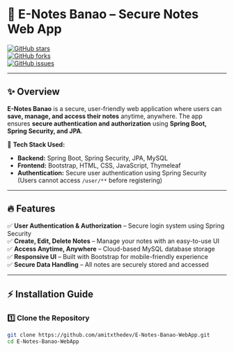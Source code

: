 # 📒 E-Notes Banao – Secure Notes Web App  
[![GitHub stars](https://img.shields.io/github/stars/amitxthedev/E-Notes-Banao?style=for-the-badge)](https://github.com/amitxthedev/E-Notes-Banao/stargazers)  
[![GitHub forks](https://img.shields.io/github/forks/amitxthedev/E-Notes-Banao?style=for-the-badge)](https://github.com/amitxthedev/E-Notes-Banao/network)  
[![GitHub issues](https://img.shields.io/github/issues/amitxthedev/E-Notes-Banao?style=for-the-badge)](https://github.com/amitxthedev/E-Notes-Banao/issues)  

---

## ✨ Overview  
**E-Notes Banao** is a secure, user-friendly web application where users can **save, manage, and access their notes** anytime, anywhere. The app ensures **secure authentication and authorization** using **Spring Boot, Spring Security, and JPA**.

🚀 **Tech Stack Used:**  
- **Backend:** Spring Boot, Spring Security, JPA, MySQL  
- **Frontend:** Bootstrap, HTML, CSS, JavaScript, Thymeleaf  
- **Authentication:** Secure user authentication using Spring Security (Users cannot access `/user/**` before registering)  

---

## 🔥 Features  
✅ **User Authentication & Authorization** – Secure login system using Spring Security  
✅ **Create, Edit, Delete Notes** – Manage your notes with an easy-to-use UI  
✅ **Access Anytime, Anywhere** – Cloud-based MySQL database storage  
✅ **Responsive UI** – Built with Bootstrap for mobile-friendly experience  
✅ **Secure Data Handling** – All notes are securely stored and accessed  

---


## ⚡ Installation Guide  

### **1️⃣ Clone the Repository**
```sh
git clone https://github.com/amitxthedev/E-Notes-Banao-WebApp.git
cd E-Notes-Banao-WebApp
